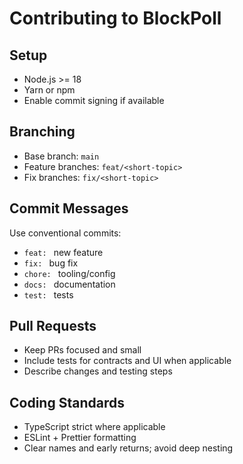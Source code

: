 # Contributing to BlockPoll

## Setup
- Node.js >= 18
- Yarn or npm
- Enable commit signing if available

## Branching
- Base branch: `main`
- Feature branches: `feat/<short-topic>`
- Fix branches: `fix/<short-topic>`

## Commit Messages
Use conventional commits:
- `feat: ` new feature
- `fix: ` bug fix
- `chore: ` tooling/config
- `docs: ` documentation
- `test: ` tests

## Pull Requests
- Keep PRs focused and small
- Include tests for contracts and UI when applicable
- Describe changes and testing steps

## Coding Standards
- TypeScript strict where applicable
- ESLint + Prettier formatting
- Clear names and early returns; avoid deep nesting
